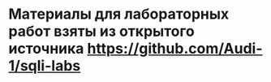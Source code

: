 # Материалы для лабораторных работ взяты из открытого источника https://github.com/Audi-1/sqli-labs
